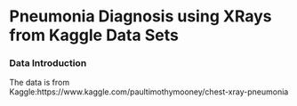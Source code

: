 Pneumonia Diagnosis using XRays from Kaggle Data Sets
===============
<h3 id="Introduction"> Data Introduction </h3>
The data is from Kaggle:https://www.kaggle.com/paultimothymooney/chest-xray-pneumonia

